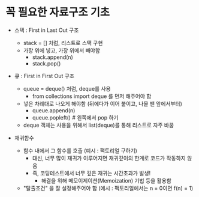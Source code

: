 # 꼭 필요한 자료구조 기초
- 스택 : First in Last Out 구조
  - stack = [] 처럼, 리스트로 스택 구현
  - 가장 위에 넣고, 가장 위에서 빼야함
    - stack.append(n)
    - stack.pop()

- 큐 : First in First Out 구조
  - queue = deque() 처럼, deque를 사용
     - from collections import deque 를 먼저 해주어야 함
  - 넣은 차례대로 나오게 해야함 (뒤에다가 이어 붙이고, 나올 땐 앞에서부터)
    - queue.append(n)
    - queue.popleft()  # 왼쪽에서 pop 하기
  - deque 객체는 사용을 위해서 list(deque)를 통해 리스트로 자주 바꿈

- 재귀함수
  - 함수 내에서 그 함수를 호출 (예시 : 팩토리얼 구하기)
    - 대신, 너무 많이 재귀가 이루어지면 재귀깊이의 한계로 코드가 작동하지 않음
    - 즉, 코딩테스트에서 너무 깊은 재귀는 시간초과가 발생!
      - 해결을 위해 메모이제이션(Memoization) 기법 등을 활용함
  - "탈출조건" 을 잘 설정해주어야 함 (예시 : 팩토리얼에서는 n = 0이면 f(n) = 1)
  